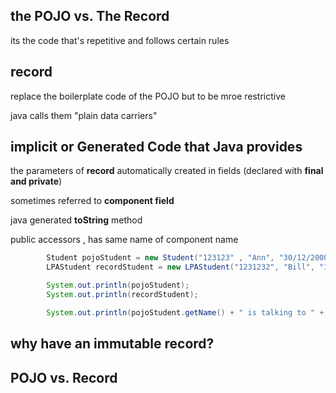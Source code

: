 ## the POJO vs. The Record

its the code that's repetitive and follows certain rules

## record

replace the boilerplate code of the POJO but to be mroe restrictive

java calls them "plain data carriers"

## implicit or Generated Code that Java provides

the parameters of **record** automatically created in fields (declared with **final and private**)

sometimes referred to **component field**

java generated **toString** method

public accessors , has same name of component name

```java
        Student pojoStudent = new Student("123123" , "Ann", "30/12/2000", "Java master class");
        LPAStudent recordStudent = new LPAStudent("1231232", "Bill", "18/2/2001", "Java master class");

        System.out.println(pojoStudent);
        System.out.println(recordStudent);

        System.out.println(pojoStudent.getName() + " is talking to " + recordStudent.name());
```

## why have an immutable record?

## POJO vs. Record
